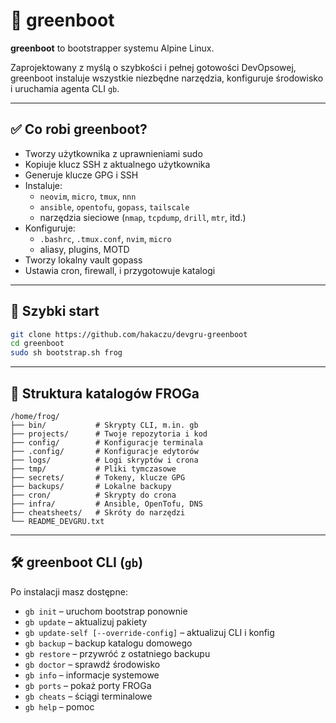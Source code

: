 # 🐸 greenboot

**greenboot** to bootstrapper systemu Alpine Linux.

Zaprojektowany z myślą o szybkości i pełnej gotowości DevOpsowej, greenboot instaluje wszystkie niezbędne narzędzia, konfiguruje środowisko i uruchamia agenta CLI `gb`.

---

## ✅ Co robi greenboot?

- Tworzy użytkownika z uprawnieniami sudo
- Kopiuje klucz SSH z aktualnego użytkownika
- Generuje klucze GPG i SSH
- Instaluje:
  - `neovim`, `micro`, `tmux`, `nnn`
  - `ansible`, `opentofu`, `gopass`, `tailscale`
  - narzędzia sieciowe (`nmap`, `tcpdump`, `drill`, `mtr`, itd.)
- Konfiguruje:
  - `.bashrc`, `.tmux.conf`, `nvim`, `micro`
  - aliasy, plugins, MOTD
- Tworzy lokalny vault gopass
- Ustawia cron, firewall, i przygotowuje katalogi

---

## 🚀 Szybki start

```bash
git clone https://github.com/hakaczu/devgru-greenboot
cd greenboot
sudo sh bootstrap.sh frog
```

---

## 📁 Struktura katalogów FROGa

```
/home/frog/
├── bin/           # Skrypty CLI, m.in. gb
├── projects/      # Twoje repozytoria i kod
├── config/        # Konfiguracje terminala
├── .config/       # Konfiguracje edytorów
├── logs/          # Logi skryptów i crona
├── tmp/           # Pliki tymczasowe
├── secrets/       # Tokeny, klucze GPG
├── backups/       # Lokalne backupy
├── cron/          # Skrypty do crona
├── infra/         # Ansible, OpenTofu, DNS
├── cheatsheets/   # Skróty do narzędzi
└── README_DEVGRU.txt
```

---

## 🛠️ greenboot CLI (`gb`)

Po instalacji masz dostępne:

- `gb init` – uruchom bootstrap ponownie
- `gb update` – aktualizuj pakiety
- `gb update-self [--override-config]` – aktualizuj CLI i konfig
- `gb backup` – backup katalogu domowego
- `gb restore` – przywróć z ostatniego backupu
- `gb doctor` – sprawdź środowisko
- `gb info` – informacje systemowe
- `gb ports` – pokaż porty FROGa
- `gb cheats` – ściągi terminalowe
- `gb help` – pomoc
